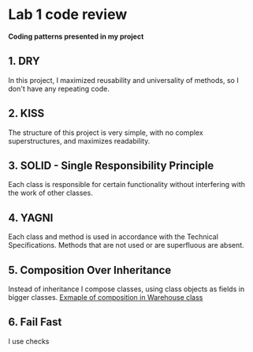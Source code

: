 # Lab 1 code review

**Coding patterns presented in my project**

## 1. DRY
In this project, I maximized reusability and universality of methods, so I don't have any repeating code.

## 2. KISS
The structure of this project is very simple, with no complex superstructures, and maximizes readability.

## 3. SOLID - Single Responsibility Principle
Each class is responsible for certain functionality without interfering with the work of other classes.

## 4. YAGNI
Each class and method is used in accordance with the Technical Specifications. Methods that are not used or are superfluous are absent.

## 5. Composition Over Inheritance
Instead of inheritance I compose classes, using class objects as fields in bigger classes. 
[Exmaple of composition in Warehouse class](./Lab1/ClassLibrary/Warehouse.cs#L11)

## 6. Fail Fast
I use checks
